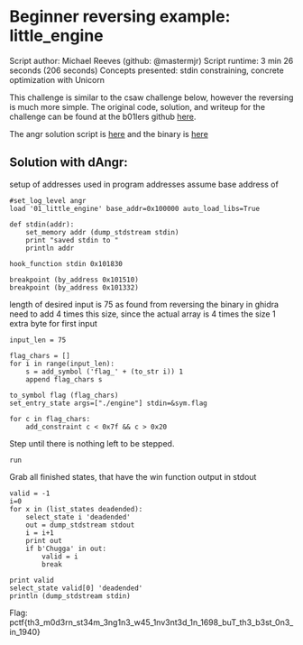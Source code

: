 # Beginner reversing example: little_engine

   Script author: Michael Reeves (github: @mastermjr)
   Script runtime: 3 min 26 seconds (206 seconds)
   Concepts presented:
   stdin constraining, concrete optimization with Unicorn

This challenge is similar to the csaw challenge below, however the reversing is
much more simple. The original code, solution, and writeup for the challenge can
be found at the b01lers github [here](https://github.com/b01lers/b01lers-ctf-2020/tree/master/rev/100_little_engine).

The angr solution script is [here](https://github.com/angr/angr-examples/tree/master/examples/b01lersctf2020_little_engine/solve.py)
and the binary is [here](https://github.com/angr/angr-examples/tree/master/examples/b01lersctf2020_little_engine/engine)


## Solution with dAngr:

setup of addresses used in program
addresses assume base address of
```    
#set_log_level angr
load '01_little_engine' base_addr=0x100000 auto_load_libs=True

def stdin(addr):
    set_memory addr (dump_stdstream stdin)
    print "saved stdin to "
    println addr

hook_function stdin 0x101830

breakpoint (by_address 0x101510)
breakpoint (by_address 0x101332)
```

length of desired input is 75 as found from reversing the binary in ghidra
need to add 4 times this size, since the actual array is 4 times the size
1 extra byte for first input

```
input_len = 75

flag_chars = []
for i in range(input_len):
    s = add_symbol ('flag_' + (to_str i)) 1
    append flag_chars s

to_symbol flag (flag_chars)
set_entry_state args=["./engine"] stdin=&sym.flag

for c in flag_chars:
    add_constraint c < 0x7f && c > 0x20

```
Step until there is nothing left to be stepped.

```
run
```
Grab all finished states, that have the win function output in stdout
```
valid = -1
i=0
for x in (list_states deadended):
    select_state i 'deadended'
    out = dump_stdstream stdout
    i = i+1
    print out
    if b'Chugga' in out:
        valid = i
        break

print valid
select_state valid[0] 'deadended'
println (dump_stdstream stdin)
```

Flag: pctf{th3_m0d3rn_st34m_3ng1n3_w45_1nv3nt3d_1n_1698_buT_th3_b3st_0n3_in_1940}
